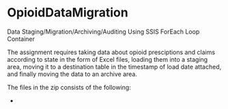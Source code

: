 # OpioidDataMigration
Data Staging/Migration/Archiving/Auditing Using SSIS ForEach Loop Container

The assignment requires taking data about opioid presciptions and claims according to state in the form of Excel files, loading them into a staging area, moving it to a destination table in the timestamp of load date attached, and finally moving the data to an archive area.

The files in the zip consists of the following:

- 
